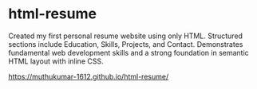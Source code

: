# html-resume
Created my first personal resume website using only HTML. Structured sections include Education, Skills, Projects, and Contact. Demonstrates fundamental web development skills and a strong foundation in semantic HTML layout with inline CSS.

https://muthukumar-1612.github.io/html-resume/
